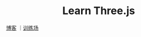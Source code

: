 

<h1 style='text-align:center;'> Learn Three.js</h1>



[博客](http://www.taoya.art/) ｜[训练场](http://ground.taoya.art/ground) 














